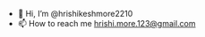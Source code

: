 - 👋 Hi, I’m @hrishikeshmore2210
- 📫 How to reach me hrishi.more.123@gmail.com

<!---
hrishikeshmore2210/hrishikeshmore2210 is a ✨ special ✨ repository because its `README.md` (this file) appears on your GitHub profile.
You can click the Preview link to take a look at your changes.
--->
